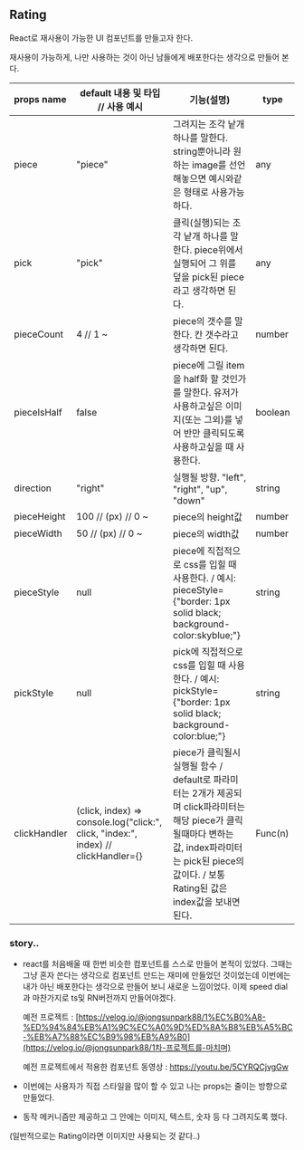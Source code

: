  ## Rating

React로 재사용이 가능한 UI 컴포넌트를 만들고자 한다.

재사용이 가능하게, 나만 사용하는 것이  아닌 남들에게 배포한다는 생각으로 만들어 본다.  



| props name   | default 내용 및 타입 // 사용 예시                            | 기능(설명)                                                   | type    |
| :----------- | ------------------------------------------------------------ | ------------------------------------------------------------ | ------- |
| piece        | "piece"                                                      | 그려지는 조각 낱개 하나를 말한다. string뿐아니라 원하는 image를 선언해놓으면 예시와같은 형태로 사용가능하다. | any     |
| pick         | "pick"                                                       | 클릭(실행)되는 조각 낱개 하나를 말한다. piece위에서 실행되어 그 위를 덮을 pick된 piece라고 생각하면 된다. | any     |
| pieceCount   | 4 // 1 ~                                                     | piece의 갯수를 말한다. 칸 갯수라고 생각하면 된다.            | number  |
| pieceIsHalf  | false                                                        | piece에 그릴 item을 half화 할 것인가를 말한다. 유저가 사용하고싶은 이미지(또는 그외)를 넣어 반만 클릭되도록 사용하고싶을 때 사용한다. | boolean |
| direction    | "right"                                                      | 실행될 방향. "left", "right", "up", "down"                   | string  |
| pieceHeight  | 100 // (px) // 0 ~                                           | piece의 height값                                             | number  |
| pieceWidth   | 50 // (px) // 0 ~                                            | piece의 width값                                              | number  |
| pieceStyle   | null                                                         | piece에 직접적으로 css를 입힐 때 사용한다. / 예시: pieceStyle={"border: 1px solid black; background-color:skyblue;"} | string  |
| pickStyle    | null                                                         | pick에 직접적으로 css를 입힐 때 사용한다. / 예시: pickStyle={"border: 1px solid black; background-color:blue;"} | string  |
| clickHandler | (click, index) => console.log("click:", click, "index:", index) // clickHandler={} | piece가 클릭될시 실행될 함수 / default로 파라미터는 2개가 제공되며 click파라미터는 해당 piece가 클릭될때마다 변하는 값, index파라미터는 pick된 piece의 값이다. / 보통 Rating된 값은 index값을 보내면 된다. | Func(n) |




### story..

- react를 처음배울 때 한번 비슷한 컴포넌트를 스스로 만들어 본적이 있었다. 그때는 그냥 혼자 쓴다는 생각으로 컴포넌트 만드는 재미에 만들었던 것이었는데 이번에는 내가 아닌 배포한다는 생각으로 만들어 보니 새로운 느낌이었다. 이제 speed dial과 마찬가지로 ts및 RN버전까지 만들어야겠다.

  예전 프로젝트 : [https://velog.io/@jongsunpark88/1%EC%B0%A8-%ED%94%84%EB%A1%9C%EC%A0%9D%ED%8A%B8%EB%A5%BC-%EB%A7%88%EC%B9%98%EB%A9%B0](https://velog.io/@jongsunpark88/1차-프로젝트를-마치며)

  예전 프로젝트에서 적용한 컴포넌트 동영상 : https://youtu.be/5CYRQCjvgGw



-  이번에는 사용자가 직접 스타일을 많이 할 수 있고 나는 props는 줄이는 방향으로 만들었다.

-  동작 메커니즘만 제공하고 그 안에는 이미지, 텍스트, 숫자 등 다 그려지도록 했다.

  (일반적으로는 Rating이라면 이미지만 사용되는 것 같다..)